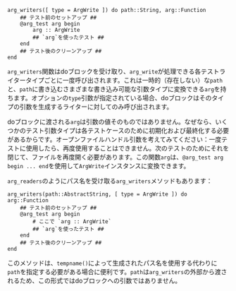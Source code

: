 ```
arg_writers([ type = ArgWrite ]) do path::String, arg::Function
    ## テスト前のセットアップ ##
    @arg_test arg begin
        arg :: ArgWrite
        ## `arg`を使ったテスト ##
    end
    ## テスト後のクリーンアップ ##
end
```

`arg_writers`関数はdoブロックを受け取り、`arg_write`が処理できる各テストライタータイプごとに一度呼び出されます。これは一時的（存在しない）な`path`と、`path`に書き込むさまざまな書き込み可能な引数タイプに変換できる`arg`を持ちます。オプションの`type`引数が指定されている場合、doブロックはそのタイプの引数を生成するライターに対してのみ呼び出されます。

doブロックに渡される`arg`は引数の値そのものではありません。なぜなら、いくつかのテスト引数タイプは各テストケースのために初期化および最終化する必要があるからです。オープンファイルハンドル引数を考えてみてください：一度テストに使用したら、再度使用することはできません。次のテストのためにそれを閉じて、ファイルを再度開く必要があります。この関数`arg`は、`@arg_test arg begin ... end`を使用して`ArgWrite`インスタンスに変換できます。

`arg_readers`のようにパス名を受け取る`arg_writers`メソッドもあります：

```
arg_writers(path::AbstractString, [ type = ArgWrite ]) do arg::Function
    ## テスト前のセットアップ ##
    @arg_test arg begin
        # ここで `arg :: ArgWrite`
        ## `arg`を使ったテスト ##
    end
    ## テスト後のクリーンアップ ##
end
```

このメソッドは、`tempname()`によって生成されたパス名を使用する代わりに`path`を指定する必要がある場合に便利です。`path`は`arg_writers`の外部から渡されるため、この形式ではdoブロックへの引数ではありません。
